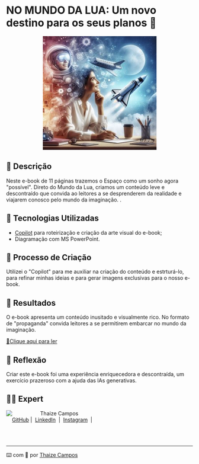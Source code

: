 # NO MUNDO DA LUA: Um novo destino para os seus planos 🌌

<p align="center">
<a href="https://github.com/Thaizebmc/lab-natty-or-not/"><img src="assets/capared.jpg" alt="Na Corda Bamba"></a>
</p>

## 📒 Descrição
Neste e-book de 11 páginas trazemos o Espaço como um sonho agora "possível". Direto do Mundo da Lua, criamos um conteúdo leve e descontraído que convida ao leitores a se desprenderem da realidade e viajarem conosco pelo mundo da imaginação.
.

## 🤖 Tecnologias Utilizadas
- [Copilot](https://copilot.microsoft.com/onboarding) para roteirização e criação da arte visual do e-book;
- Diagramação com MS PowerPoint.

## 🧐 Processo de Criação
Utilizei o "Copilot" para me auxiliar na criação do conteúdo e estrturá-lo, para refinar minhas ideias e para gerar imagens exclusivas para o nosso e-book. 

## 🚀 Resultados
O e-book apresenta um conteúdo inusitado e visualmente rico. No formato de "propaganda" convida leitores a se permitirem embarcar no mundo da imaginação.

<a href="output/EBOOK MUNDO DA LUA.pdf" title="View PDF now"> 📕Clique aqui para ler</a>

## 💭 Reflexão
Criar este e-book foi uma experiência enriquecedora e descontraída, um exercício prazeroso com a ajuda das IAs generativas.

## 👨‍💻 Expert

<p>
    <img 
      align=left 
      margin=10 
      width=80 
      src="https://avatars.githubusercontent.com/u/189490122?v=4"
    />
    <p>&nbsp&nbsp&nbspThaize Campos<br>
    &nbsp&nbsp&nbsp
    <a href="https://github.com/Thaizebmc/">
    GitHub</a>&nbsp;|&nbsp;
    <a href="https://www.linkedin.com/in/thaize-barbosa-mendes-campos-63b47427a/">LinkedIn</a>
&nbsp;|&nbsp;
    <a href="https://www.instagram.com/camposthaize/">
    Instagram</a>
&nbsp;|&nbsp;</p>
</p>
<br/><br/>
<p>

---

⌨️ com 💜 por [Thaize Campos](https://github.com/Thaizebmc/)
